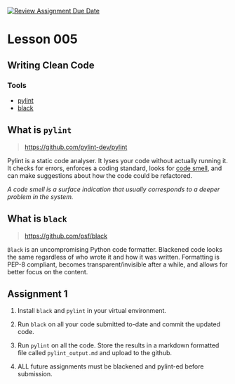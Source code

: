 [![Review Assignment Due Date](https://classroom.github.com/assets/deadline-readme-button-24ddc0f5d75046c5622901739e7c5dd533143b0c8e959d652212380cedb1ea36.svg)](https://classroom.github.com/a/Csti4MqO)
# Lesson 005

## Writing Clean Code

### Tools
- [pylint](https://eninedev.github.io/developer/pylint)
- [black](https://eninedev.github.io/developer/black)

## What is `pylint`

> https://github.com/pylint-dev/pylint

Pylint is a static code analyser. It lyses your code without actually running it. 
It checks for errors, enforces a coding standard, looks for 
[code smell](https://martinfowler.com/bliki/CodeSmell.html), and can 
make suggestions about how the code could be refactored.

_A code smell is a surface indication that usually corresponds to a deeper problem in the system._

## What is `black`

> https://github.com/psf/black

`Black` is an uncompromising Python code formatter. Blackened code looks the same 
regardless of who wrote it and how it was written. Formatting is PEP-8 compliant, 
becomes transparent/invisible after a while, and allows for better focus on the content. 

## Assignment 1

1. Install `black` and `pylint` in your virtual environment.

2. Run `black` on all your code submitted to-date and commit the updated code.

3. Run `pylint` on all the code. Store the results in a markdown formatted file called
   `pylint_output.md` and upload to the github.

4. ALL future assignments must be blackened and pylint-ed before submission.
